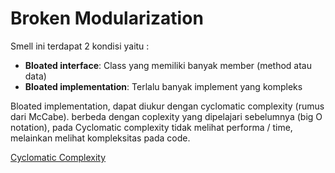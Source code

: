 # Broken Modularization

Smell ini terdapat 2 kondisi yaitu : 
- **Bloated interface**: Class yang memiliki banyak member (method atau data)
- **Bloated implementation**: Terlalu banyak implement yang kompleks 

Bloated implementation, dapat diukur dengan cyclomatic complexity (rumus dari McCabe). berbeda dengan coplexity yang dipelajari sebelumnya (big O notation), pada Cyclomatic complexity tidak melihat performa / time, melainkan melihat kompleksitas pada code. 

[Cyclomatic Complexity](https://en.wikipedia.org/wiki/Cyclomatic_complexity)

